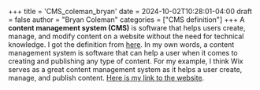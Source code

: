+++
title = 'CMS_coleman_bryan'
date = 2024-10-02T10:28:01-04:00
draft = false
author = "Bryan Coleman"
categories = ["CMS definition"]
+++
A **content management system (CMS)** is software that helps users create, manage, and modify content on a website without the need for technical knowledge. I got the definition from [here](https://kinsta.com/knowledgebase/content-management-system/).
 In my own words, a content management system is software that can help a user when it comes to creating and publishing any type of content. 
For my example, I think Wix serves as a great content management system as it helps a user create, manage, and publish content. [Here is my link to the website](https://www.wix.com/?utm_source=google&utm_medium=cpc&utm_campaign=20529976750^157109364910^search%20-%20wix&experiment_id=wix^e^710272803327^&gad_source=1&gclid=Cj0KCQjw3vO3BhCqARIsAEWblcA007uhh_p0Cb0RSPnWsaJmdvvuA670qoCoBVsCctGd_EPZPbSf00saAs9vEALw_wcB).